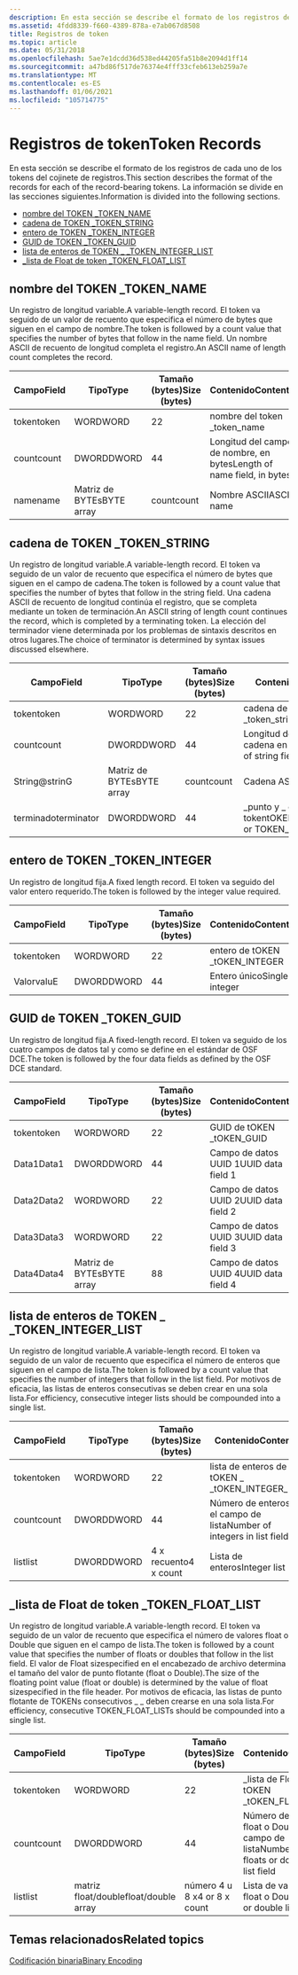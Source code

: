 ```yaml
---
description: En esta sección se describe el formato de los registros de cada uno de los tokens del cojinete de registros. La información se divide en las secciones siguientes.
ms.assetid: 4fdd8339-f660-4389-878a-e7ab067d8508
title: Registros de token
ms.topic: article
ms.date: 05/31/2018
ms.openlocfilehash: 5ae7e1dcdd36d538ed44205fa51b8e2094d1ff14
ms.sourcegitcommit: a47bd86f517de76374e4fff33cfeb613eb259a7e
ms.translationtype: MT
ms.contentlocale: es-ES
ms.lasthandoff: 01/06/2021
ms.locfileid: "105714775"
---
```

# <a name="token-records"></a><span data-ttu-id="5f2d2-104">Registros de token</span><span class="sxs-lookup"><span data-stu-id="5f2d2-104">Token Records</span></span>

<span data-ttu-id="5f2d2-105">En esta sección se describe el formato de los registros de cada uno de los tokens del cojinete de registros.</span><span class="sxs-lookup"><span data-stu-id="5f2d2-105">This section describes the format of the records for each of the record-bearing tokens.</span></span> <span data-ttu-id="5f2d2-106">La información se divide en las secciones siguientes.</span><span class="sxs-lookup"><span data-stu-id="5f2d2-106">Information is divided into the following sections.</span></span>

-   [<span data-ttu-id="5f2d2-107">nombre del TOKEN \_</span><span class="sxs-lookup"><span data-stu-id="5f2d2-107">TOKEN\_NAME</span></span>](/windows)
-   [<span data-ttu-id="5f2d2-108">cadena de TOKEN \_</span><span class="sxs-lookup"><span data-stu-id="5f2d2-108">TOKEN\_STRING</span></span>](/windows)
-   [<span data-ttu-id="5f2d2-109">entero de TOKEN \_</span><span class="sxs-lookup"><span data-stu-id="5f2d2-109">TOKEN\_INTEGER</span></span>](/windows)
-   [<span data-ttu-id="5f2d2-110">GUID de TOKEN \_</span><span class="sxs-lookup"><span data-stu-id="5f2d2-110">TOKEN\_GUID</span></span>](/windows)
-   [<span data-ttu-id="5f2d2-111">lista de enteros de TOKEN \_ \_</span><span class="sxs-lookup"><span data-stu-id="5f2d2-111">TOKEN\_INTEGER\_LIST</span></span>](/windows)
-   [<span data-ttu-id="5f2d2-112">\_lista de Float de token \_</span><span class="sxs-lookup"><span data-stu-id="5f2d2-112">TOKEN\_FLOAT\_LIST</span></span>](/windows)

## <a name="token_name"></a><span data-ttu-id="5f2d2-113">nombre del TOKEN \_</span><span class="sxs-lookup"><span data-stu-id="5f2d2-113">TOKEN\_NAME</span></span>

<span data-ttu-id="5f2d2-114">Un registro de longitud variable.</span><span class="sxs-lookup"><span data-stu-id="5f2d2-114">A variable-length record.</span></span> <span data-ttu-id="5f2d2-115">El token va seguido de un valor de recuento que especifica el número de bytes que siguen en el campo de nombre.</span><span class="sxs-lookup"><span data-stu-id="5f2d2-115">The token is followed by a count value that specifies the number of bytes that follow in the name field.</span></span> <span data-ttu-id="5f2d2-116">Un nombre ASCII de recuento de longitud completa el registro.</span><span class="sxs-lookup"><span data-stu-id="5f2d2-116">An ASCII name of length count completes the record.</span></span>



| <span data-ttu-id="5f2d2-117">Campo</span><span class="sxs-lookup"><span data-stu-id="5f2d2-117">Field</span></span> | <span data-ttu-id="5f2d2-118">Tipo</span><span class="sxs-lookup"><span data-stu-id="5f2d2-118">Type</span></span>       | <span data-ttu-id="5f2d2-119">Tamaño (bytes)</span><span class="sxs-lookup"><span data-stu-id="5f2d2-119">Size (bytes)</span></span> | <span data-ttu-id="5f2d2-120">Contenido</span><span class="sxs-lookup"><span data-stu-id="5f2d2-120">Contents</span></span>                       |
|-------|------------|--------------|--------------------------------|
| <span data-ttu-id="5f2d2-121">token</span><span class="sxs-lookup"><span data-stu-id="5f2d2-121">token</span></span> | <span data-ttu-id="5f2d2-122">WORD</span><span class="sxs-lookup"><span data-stu-id="5f2d2-122">WORD</span></span>       | <span data-ttu-id="5f2d2-123">2</span><span class="sxs-lookup"><span data-stu-id="5f2d2-123">2</span></span>            | <span data-ttu-id="5f2d2-124">nombre del token \_</span><span class="sxs-lookup"><span data-stu-id="5f2d2-124">token\_name</span></span>                    |
| <span data-ttu-id="5f2d2-125">count</span><span class="sxs-lookup"><span data-stu-id="5f2d2-125">count</span></span> | <span data-ttu-id="5f2d2-126">DWORD</span><span class="sxs-lookup"><span data-stu-id="5f2d2-126">DWORD</span></span>      | <span data-ttu-id="5f2d2-127">4</span><span class="sxs-lookup"><span data-stu-id="5f2d2-127">4</span></span>            | <span data-ttu-id="5f2d2-128">Longitud del campo de nombre, en bytes</span><span class="sxs-lookup"><span data-stu-id="5f2d2-128">Length of name field, in bytes</span></span> |
| <span data-ttu-id="5f2d2-129">name</span><span class="sxs-lookup"><span data-stu-id="5f2d2-129">name</span></span>  | <span data-ttu-id="5f2d2-130">Matriz de BYTEs</span><span class="sxs-lookup"><span data-stu-id="5f2d2-130">BYTE array</span></span> | <span data-ttu-id="5f2d2-131">count</span><span class="sxs-lookup"><span data-stu-id="5f2d2-131">count</span></span>        | <span data-ttu-id="5f2d2-132">Nombre ASCII</span><span class="sxs-lookup"><span data-stu-id="5f2d2-132">ASCII name</span></span>                     |



 

## <a name="token_string"></a><span data-ttu-id="5f2d2-133">cadena de TOKEN \_</span><span class="sxs-lookup"><span data-stu-id="5f2d2-133">TOKEN\_STRING</span></span>

<span data-ttu-id="5f2d2-134">Un registro de longitud variable.</span><span class="sxs-lookup"><span data-stu-id="5f2d2-134">A variable-length record.</span></span> <span data-ttu-id="5f2d2-135">El token va seguido de un valor de recuento que especifica el número de bytes que siguen en el campo de cadena.</span><span class="sxs-lookup"><span data-stu-id="5f2d2-135">The token is followed by a count value that specifies the number of bytes that follow in the string field.</span></span> <span data-ttu-id="5f2d2-136">Una cadena ASCII de recuento de longitud continúa el registro, que se completa mediante un token de terminación.</span><span class="sxs-lookup"><span data-stu-id="5f2d2-136">An ASCII string of length count continues the record, which is completed by a terminating token.</span></span> <span data-ttu-id="5f2d2-137">La elección del terminador viene determinada por los problemas de sintaxis descritos en otros lugares.</span><span class="sxs-lookup"><span data-stu-id="5f2d2-137">The choice of terminator is determined by syntax issues discussed elsewhere.</span></span>



| <span data-ttu-id="5f2d2-138">Campo</span><span class="sxs-lookup"><span data-stu-id="5f2d2-138">Field</span></span>      | <span data-ttu-id="5f2d2-139">Tipo</span><span class="sxs-lookup"><span data-stu-id="5f2d2-139">Type</span></span>       | <span data-ttu-id="5f2d2-140">Tamaño (bytes)</span><span class="sxs-lookup"><span data-stu-id="5f2d2-140">Size (bytes)</span></span> | <span data-ttu-id="5f2d2-141">Contenido</span><span class="sxs-lookup"><span data-stu-id="5f2d2-141">Contents</span></span>                         |
|------------|------------|--------------|----------------------------------|
| <span data-ttu-id="5f2d2-142">token</span><span class="sxs-lookup"><span data-stu-id="5f2d2-142">token</span></span>      | <span data-ttu-id="5f2d2-143">WORD</span><span class="sxs-lookup"><span data-stu-id="5f2d2-143">WORD</span></span>       | <span data-ttu-id="5f2d2-144">2</span><span class="sxs-lookup"><span data-stu-id="5f2d2-144">2</span></span>            | <span data-ttu-id="5f2d2-145">cadena de token \_</span><span class="sxs-lookup"><span data-stu-id="5f2d2-145">token\_string</span></span>                    |
| <span data-ttu-id="5f2d2-146">count</span><span class="sxs-lookup"><span data-stu-id="5f2d2-146">count</span></span>      | <span data-ttu-id="5f2d2-147">DWORD</span><span class="sxs-lookup"><span data-stu-id="5f2d2-147">DWORD</span></span>      | <span data-ttu-id="5f2d2-148">4</span><span class="sxs-lookup"><span data-stu-id="5f2d2-148">4</span></span>            | <span data-ttu-id="5f2d2-149">Longitud del campo de cadena en bytes</span><span class="sxs-lookup"><span data-stu-id="5f2d2-149">Length of string field in bytes</span></span>  |
| <span data-ttu-id="5f2d2-150">String@</span><span class="sxs-lookup"><span data-stu-id="5f2d2-150">strinG</span></span>     | <span data-ttu-id="5f2d2-151">Matriz de BYTEs</span><span class="sxs-lookup"><span data-stu-id="5f2d2-151">BYTE array</span></span> | <span data-ttu-id="5f2d2-152">count</span><span class="sxs-lookup"><span data-stu-id="5f2d2-152">count</span></span>        | <span data-ttu-id="5f2d2-153">Cadena ASCII</span><span class="sxs-lookup"><span data-stu-id="5f2d2-153">ASCII string</span></span>                     |
| <span data-ttu-id="5f2d2-154">terminado</span><span class="sxs-lookup"><span data-stu-id="5f2d2-154">terminator</span></span> | <span data-ttu-id="5f2d2-155">DWORD</span><span class="sxs-lookup"><span data-stu-id="5f2d2-155">DWORD</span></span>      | <span data-ttu-id="5f2d2-156">4</span><span class="sxs-lookup"><span data-stu-id="5f2d2-156">4</span></span>            | <span data-ttu-id="5f2d2-157">\_punto y \_ coma del token</span><span class="sxs-lookup"><span data-stu-id="5f2d2-157">tOKEN\_SEMICOLON or TOKEN\_COMMA</span></span> |



 

## <a name="token_integer"></a><span data-ttu-id="5f2d2-158">entero de TOKEN \_</span><span class="sxs-lookup"><span data-stu-id="5f2d2-158">TOKEN\_INTEGER</span></span>

<span data-ttu-id="5f2d2-159">Un registro de longitud fija.</span><span class="sxs-lookup"><span data-stu-id="5f2d2-159">A fixed length record.</span></span> <span data-ttu-id="5f2d2-160">El token va seguido del valor entero requerido.</span><span class="sxs-lookup"><span data-stu-id="5f2d2-160">The token is followed by the integer value required.</span></span>



| <span data-ttu-id="5f2d2-161">Campo</span><span class="sxs-lookup"><span data-stu-id="5f2d2-161">Field</span></span> | <span data-ttu-id="5f2d2-162">Tipo</span><span class="sxs-lookup"><span data-stu-id="5f2d2-162">Type</span></span>  | <span data-ttu-id="5f2d2-163">Tamaño (bytes)</span><span class="sxs-lookup"><span data-stu-id="5f2d2-163">Size (bytes)</span></span> | <span data-ttu-id="5f2d2-164">Contenido</span><span class="sxs-lookup"><span data-stu-id="5f2d2-164">Contents</span></span>       |
|-------|-------|--------------|----------------|
| <span data-ttu-id="5f2d2-165">token</span><span class="sxs-lookup"><span data-stu-id="5f2d2-165">token</span></span> | <span data-ttu-id="5f2d2-166">WORD</span><span class="sxs-lookup"><span data-stu-id="5f2d2-166">WORD</span></span>  | <span data-ttu-id="5f2d2-167">2</span><span class="sxs-lookup"><span data-stu-id="5f2d2-167">2</span></span>            | <span data-ttu-id="5f2d2-168">entero de tOKEN \_</span><span class="sxs-lookup"><span data-stu-id="5f2d2-168">tOKEN\_INTEGER</span></span> |
| <span data-ttu-id="5f2d2-169">Valor</span><span class="sxs-lookup"><span data-stu-id="5f2d2-169">valuE</span></span> | <span data-ttu-id="5f2d2-170">DWORD</span><span class="sxs-lookup"><span data-stu-id="5f2d2-170">DWORD</span></span> | <span data-ttu-id="5f2d2-171">4</span><span class="sxs-lookup"><span data-stu-id="5f2d2-171">4</span></span>            | <span data-ttu-id="5f2d2-172">Entero único</span><span class="sxs-lookup"><span data-stu-id="5f2d2-172">Single integer</span></span> |



 

## <a name="token_guid"></a><span data-ttu-id="5f2d2-173">GUID de TOKEN \_</span><span class="sxs-lookup"><span data-stu-id="5f2d2-173">TOKEN\_GUID</span></span>

<span data-ttu-id="5f2d2-174">Un registro de longitud fija.</span><span class="sxs-lookup"><span data-stu-id="5f2d2-174">A fixed-length record.</span></span> <span data-ttu-id="5f2d2-175">El token va seguido de los cuatro campos de datos tal y como se define en el estándar de OSF DCE.</span><span class="sxs-lookup"><span data-stu-id="5f2d2-175">The token is followed by the four data fields as defined by the OSF DCE standard.</span></span>



| <span data-ttu-id="5f2d2-176">Campo</span><span class="sxs-lookup"><span data-stu-id="5f2d2-176">Field</span></span> | <span data-ttu-id="5f2d2-177">Tipo</span><span class="sxs-lookup"><span data-stu-id="5f2d2-177">Type</span></span>       | <span data-ttu-id="5f2d2-178">Tamaño (bytes)</span><span class="sxs-lookup"><span data-stu-id="5f2d2-178">Size (bytes)</span></span> | <span data-ttu-id="5f2d2-179">Contenido</span><span class="sxs-lookup"><span data-stu-id="5f2d2-179">Contents</span></span>          |
|-------|------------|--------------|-------------------|
| <span data-ttu-id="5f2d2-180">token</span><span class="sxs-lookup"><span data-stu-id="5f2d2-180">token</span></span> | <span data-ttu-id="5f2d2-181">WORD</span><span class="sxs-lookup"><span data-stu-id="5f2d2-181">WORD</span></span>       | <span data-ttu-id="5f2d2-182">2</span><span class="sxs-lookup"><span data-stu-id="5f2d2-182">2</span></span>            | <span data-ttu-id="5f2d2-183">GUID de tOKEN \_</span><span class="sxs-lookup"><span data-stu-id="5f2d2-183">tOKEN\_GUID</span></span>       |
| <span data-ttu-id="5f2d2-184">Data1</span><span class="sxs-lookup"><span data-stu-id="5f2d2-184">Data1</span></span> | <span data-ttu-id="5f2d2-185">DWORD</span><span class="sxs-lookup"><span data-stu-id="5f2d2-185">DWORD</span></span>      | <span data-ttu-id="5f2d2-186">4</span><span class="sxs-lookup"><span data-stu-id="5f2d2-186">4</span></span>            | <span data-ttu-id="5f2d2-187">Campo de datos UUID 1</span><span class="sxs-lookup"><span data-stu-id="5f2d2-187">UUID data field 1</span></span> |
| <span data-ttu-id="5f2d2-188">Data2</span><span class="sxs-lookup"><span data-stu-id="5f2d2-188">Data2</span></span> | <span data-ttu-id="5f2d2-189">WORD</span><span class="sxs-lookup"><span data-stu-id="5f2d2-189">WORD</span></span>       | <span data-ttu-id="5f2d2-190">2</span><span class="sxs-lookup"><span data-stu-id="5f2d2-190">2</span></span>            | <span data-ttu-id="5f2d2-191">Campo de datos UUID 2</span><span class="sxs-lookup"><span data-stu-id="5f2d2-191">UUID data field 2</span></span> |
| <span data-ttu-id="5f2d2-192">Data3</span><span class="sxs-lookup"><span data-stu-id="5f2d2-192">Data3</span></span> | <span data-ttu-id="5f2d2-193">WORD</span><span class="sxs-lookup"><span data-stu-id="5f2d2-193">WORD</span></span>       | <span data-ttu-id="5f2d2-194">2</span><span class="sxs-lookup"><span data-stu-id="5f2d2-194">2</span></span>            | <span data-ttu-id="5f2d2-195">Campo de datos UUID 3</span><span class="sxs-lookup"><span data-stu-id="5f2d2-195">UUID data field 3</span></span> |
| <span data-ttu-id="5f2d2-196">Data4</span><span class="sxs-lookup"><span data-stu-id="5f2d2-196">Data4</span></span> | <span data-ttu-id="5f2d2-197">Matriz de BYTEs</span><span class="sxs-lookup"><span data-stu-id="5f2d2-197">BYTE array</span></span> | <span data-ttu-id="5f2d2-198">8</span><span class="sxs-lookup"><span data-stu-id="5f2d2-198">8</span></span>            | <span data-ttu-id="5f2d2-199">Campo de datos UUID 4</span><span class="sxs-lookup"><span data-stu-id="5f2d2-199">UUID data field 4</span></span> |



 

## <a name="token_integer_list"></a><span data-ttu-id="5f2d2-200">lista de enteros de TOKEN \_ \_</span><span class="sxs-lookup"><span data-stu-id="5f2d2-200">TOKEN\_INTEGER\_LIST</span></span>

<span data-ttu-id="5f2d2-201">Un registro de longitud variable.</span><span class="sxs-lookup"><span data-stu-id="5f2d2-201">A variable-length record.</span></span> <span data-ttu-id="5f2d2-202">El token va seguido de un valor de recuento que especifica el número de enteros que siguen en el campo de lista.</span><span class="sxs-lookup"><span data-stu-id="5f2d2-202">The token is followed by a count value that specifies the number of integers that follow in the list field.</span></span> <span data-ttu-id="5f2d2-203">Por motivos de eficacia, las listas de enteros consecutivas se deben crear en una sola lista.</span><span class="sxs-lookup"><span data-stu-id="5f2d2-203">For efficiency, consecutive integer lists should be compounded into a single list.</span></span>



| <span data-ttu-id="5f2d2-204">Campo</span><span class="sxs-lookup"><span data-stu-id="5f2d2-204">Field</span></span> | <span data-ttu-id="5f2d2-205">Tipo</span><span class="sxs-lookup"><span data-stu-id="5f2d2-205">Type</span></span>  | <span data-ttu-id="5f2d2-206">Tamaño (bytes)</span><span class="sxs-lookup"><span data-stu-id="5f2d2-206">Size (bytes)</span></span> | <span data-ttu-id="5f2d2-207">Contenido</span><span class="sxs-lookup"><span data-stu-id="5f2d2-207">Contents</span></span>                         |
|-------|-------|--------------|----------------------------------|
| <span data-ttu-id="5f2d2-208">token</span><span class="sxs-lookup"><span data-stu-id="5f2d2-208">token</span></span> | <span data-ttu-id="5f2d2-209">WORD</span><span class="sxs-lookup"><span data-stu-id="5f2d2-209">WORD</span></span>  | <span data-ttu-id="5f2d2-210">2</span><span class="sxs-lookup"><span data-stu-id="5f2d2-210">2</span></span>            | <span data-ttu-id="5f2d2-211">lista de enteros de tOKEN \_ \_</span><span class="sxs-lookup"><span data-stu-id="5f2d2-211">tOKEN\_INTEGER\_LISt</span></span>             |
| <span data-ttu-id="5f2d2-212">count</span><span class="sxs-lookup"><span data-stu-id="5f2d2-212">count</span></span> | <span data-ttu-id="5f2d2-213">DWORD</span><span class="sxs-lookup"><span data-stu-id="5f2d2-213">DWORD</span></span> | <span data-ttu-id="5f2d2-214">4</span><span class="sxs-lookup"><span data-stu-id="5f2d2-214">4</span></span>            | <span data-ttu-id="5f2d2-215">Número de enteros en el campo de lista</span><span class="sxs-lookup"><span data-stu-id="5f2d2-215">Number of integers in list field</span></span> |
| <span data-ttu-id="5f2d2-216">list</span><span class="sxs-lookup"><span data-stu-id="5f2d2-216">list</span></span>  | <span data-ttu-id="5f2d2-217">DWORD</span><span class="sxs-lookup"><span data-stu-id="5f2d2-217">DWORD</span></span> | <span data-ttu-id="5f2d2-218">4 x recuento</span><span class="sxs-lookup"><span data-stu-id="5f2d2-218">4 x count</span></span>    | <span data-ttu-id="5f2d2-219">Lista de enteros</span><span class="sxs-lookup"><span data-stu-id="5f2d2-219">Integer list</span></span>                     |



 

## <a name="token_float_list"></a><span data-ttu-id="5f2d2-220">\_lista de Float de token \_</span><span class="sxs-lookup"><span data-stu-id="5f2d2-220">TOKEN\_FLOAT\_LIST</span></span>

<span data-ttu-id="5f2d2-221">Un registro de longitud variable.</span><span class="sxs-lookup"><span data-stu-id="5f2d2-221">A variable-length record.</span></span> <span data-ttu-id="5f2d2-222">El token va seguido de un valor de recuento que especifica el número de valores float o Double que siguen en el campo de lista.</span><span class="sxs-lookup"><span data-stu-id="5f2d2-222">The token is followed by a count value that specifies the number of floats or doubles that follow in the list field.</span></span> <span data-ttu-id="5f2d2-223">El valor de Float sizespecified en el encabezado de archivo determina el tamaño del valor de punto flotante (float o Double).</span><span class="sxs-lookup"><span data-stu-id="5f2d2-223">The size of the floating point value (float or double) is determined by the value of float sizespecified in the file header.</span></span> <span data-ttu-id="5f2d2-224">Por motivos de eficacia, las listas de punto flotante de TOKENs consecutivos \_ \_ deben crearse en una sola lista.</span><span class="sxs-lookup"><span data-stu-id="5f2d2-224">For efficiency, consecutive TOKEN\_FLOAT\_LISTs should be compounded into a single list.</span></span>



| <span data-ttu-id="5f2d2-225">Campo</span><span class="sxs-lookup"><span data-stu-id="5f2d2-225">Field</span></span> | <span data-ttu-id="5f2d2-226">Tipo</span><span class="sxs-lookup"><span data-stu-id="5f2d2-226">Type</span></span>               | <span data-ttu-id="5f2d2-227">Tamaño (bytes)</span><span class="sxs-lookup"><span data-stu-id="5f2d2-227">Size (bytes)</span></span>   | <span data-ttu-id="5f2d2-228">Contenido</span><span class="sxs-lookup"><span data-stu-id="5f2d2-228">Contents</span></span>                                  |
|-------|--------------------|----------------|-------------------------------------------|
| <span data-ttu-id="5f2d2-229">token</span><span class="sxs-lookup"><span data-stu-id="5f2d2-229">token</span></span> | <span data-ttu-id="5f2d2-230">WORD</span><span class="sxs-lookup"><span data-stu-id="5f2d2-230">WORD</span></span>               | <span data-ttu-id="5f2d2-231">2</span><span class="sxs-lookup"><span data-stu-id="5f2d2-231">2</span></span>              | <span data-ttu-id="5f2d2-232">\_lista de Float de tOKEN \_</span><span class="sxs-lookup"><span data-stu-id="5f2d2-232">tOKEN\_FLOAT\_LISt</span></span>                        |
| <span data-ttu-id="5f2d2-233">count</span><span class="sxs-lookup"><span data-stu-id="5f2d2-233">count</span></span> | <span data-ttu-id="5f2d2-234">DWORD</span><span class="sxs-lookup"><span data-stu-id="5f2d2-234">DWORD</span></span>              | <span data-ttu-id="5f2d2-235">4</span><span class="sxs-lookup"><span data-stu-id="5f2d2-235">4</span></span>              | <span data-ttu-id="5f2d2-236">Número de valores float o Double en el campo de lista</span><span class="sxs-lookup"><span data-stu-id="5f2d2-236">Number of floats or doubles in list field</span></span> |
| <span data-ttu-id="5f2d2-237">list</span><span class="sxs-lookup"><span data-stu-id="5f2d2-237">list</span></span>  | <span data-ttu-id="5f2d2-238">matriz float/double</span><span class="sxs-lookup"><span data-stu-id="5f2d2-238">float/double array</span></span> | <span data-ttu-id="5f2d2-239">número 4 u 8 x</span><span class="sxs-lookup"><span data-stu-id="5f2d2-239">4 or 8 x count</span></span> | <span data-ttu-id="5f2d2-240">Lista de valores float o Double</span><span class="sxs-lookup"><span data-stu-id="5f2d2-240">Float or double list</span></span>                      |



 

## <a name="related-topics"></a><span data-ttu-id="5f2d2-241">Temas relacionados</span><span class="sxs-lookup"><span data-stu-id="5f2d2-241">Related topics</span></span>

<dl> <dt>

[<span data-ttu-id="5f2d2-242">Codificación binaria</span><span class="sxs-lookup"><span data-stu-id="5f2d2-242">Binary Encoding</span></span>](binary-encoding.md)
</dt> </dl>

 

 

